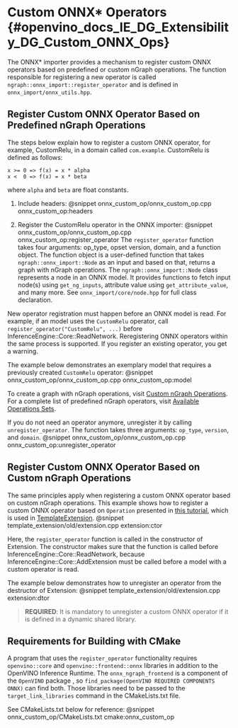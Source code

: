 # Custom ONNX* Operators {#openvino_docs_IE_DG_Extensibility_DG_Custom_ONNX_Ops}

The ONNX\* importer provides a mechanism to register custom ONNX operators based on predefined or custom nGraph operations.
The function responsible for registering a new operator is called `ngraph::onnx_import::register_operator` and is defined in `onnx_import/onnx_utils.hpp`.

## Register Custom ONNX Operator Based on Predefined nGraph Operations

The steps below explain how to register a custom ONNX operator, for example, CustomRelu, in a domain called `com.example`.
CustomRelu is defined as follows:
```
x >= 0 => f(x) = x * alpha
x <  0 => f(x) = x * beta
```
where `alpha` and `beta` are float constants.

1. Include headers:
@snippet onnx_custom_op/onnx_custom_op.cpp onnx_custom_op:headers

2. Register the CustomRelu operator in the ONNX importer:
@snippet onnx_custom_op/onnx_custom_op.cpp onnx_custom_op:register_operator
The `register_operator` function takes four arguments: op_type, opset version, domain, and a function object.
The function object is a user-defined function that takes `ngraph::onnx_import::Node` as an input and based on that, returns a graph with nGraph operations.
The `ngraph::onnx_import::Node` class represents a node in an ONNX model. It provides functions to fetch input node(s) using `get_ng_inputs`, attribute value using `get_attribute_value`, and many more. See `onnx_import/core/node.hpp` for full class declaration.

New operator registration must happen before an ONNX model is read. For example, if an model uses the `CustomRelu` operator, call `register_operator("CustomRelu", ...)` before InferenceEngine::Core::ReadNetwork.
Reregistering ONNX operators within the same process is supported. If you register an existing operator, you get a warning.

The example below demonstrates an exemplary model that requires a previously created `CustomRelu` operator:
@snippet onnx_custom_op/onnx_custom_op.cpp onnx_custom_op:model


To create a graph with nGraph operations, visit [Custom nGraph Operations](AddingNGraphOps.md).
For a complete list of predefined nGraph operators, visit [Available Operations Sets](../../ops/opset.md).

If you do not need an operator anymore, unregister it by calling `unregister_operator`. The function takes three arguments: `op_type`, `version`, and `domain`.
@snippet onnx_custom_op/onnx_custom_op.cpp onnx_custom_op:unregister_operator

## Register Custom ONNX Operator Based on Custom nGraph Operations

The same principles apply when registering a custom ONNX operator based on custom nGraph operations.
This example shows how to register a custom ONNX operator based on `Operation` presented in [this tutorial](AddingNGraphOps.md), which is used in [TemplateExtension](Extension.md).
@snippet template_extension/old/extension.cpp extension:ctor

Here, the `register_operator` function is called in the constructor of Extension. The constructor makes sure that the function is called before InferenceEngine::Core::ReadNetwork, because InferenceEngine::Core::AddExtension must be called before a model with a custom operator is read.

The example below demonstrates how to unregister an operator from the destructor of Extension:
@snippet template_extension/old/extension.cpp extension:dtor

> **REQUIRED**: It is mandatory to unregister a custom ONNX operator if it is defined in a dynamic shared library.

## Requirements for Building with CMake

A program that uses the `register_operator` functionality requires `openvino::core` and `openvino::frontend::onnx` libraries in addition to the OpenVINO Inference Runtime.
The `onnx_ngraph_frontend` is a component of the `OpenVINO` package , so `find_package(OpenVINO REQUIRED COMPONENTS ONNX)` can find both.
Those libraries need to be passed to the `target_link_libraries` command in the CMakeLists.txt file.

See CMakeLists.txt below for reference:
@snippet onnx_custom_op/CMakeLists.txt cmake:onnx_custom_op
